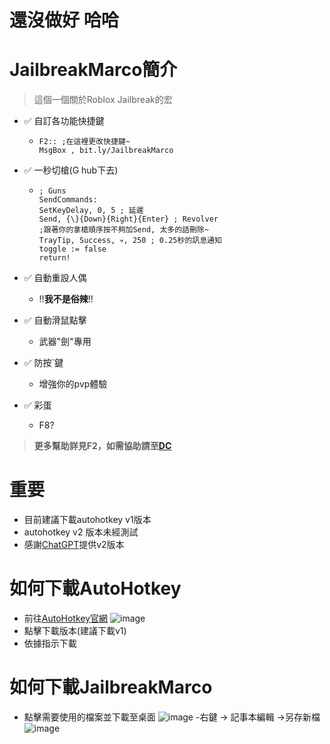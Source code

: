 # 還沒做好 哈哈
# JailbreakMarco簡介
> 這個一個關於Roblox Jailbreak的宏
- ✅ 自訂各功能快捷鍵
  - ```ahk
    F2:: ;在這裡更改快捷鍵~
    MsgBox , bit.ly/JailbreakMarco
    
- ✅ 一秒切槍(G hub下去)
  - ```ahk
    ; Guns
    SendCommands:
    SetKeyDelay, 0, 5 ; 延遲
    Send, {\}{Down}{Right}{Enter} ; Revolver
    ;跟著你的拿槍順序按不夠加Send, 太多的話刪除~
    TrayTip, Success, 💀, 250 ; 0.25秒的訊息通知
    toggle := false
    return!

- ✅ 自動重設人偶
  - !!**我不是俗辣**!!

- ✅ 自動滑鼠點擊
  - 武器"劍"專用

- ✅ 防按`鍵
  - 增強你的pvp體驗

- ✅ 彩蛋 
   - F8?
> **更多幫助詳見F2，如需協助請至[DC](https://dsc.gg/JailbreakMarco)**

# 重要
-  目前建議下載autohotkey v1版本
-  autohotkey v2 版本未經測試
-  感謝[ChatGPT](https://chatgpt.com/)提供v2版本

# 如何下載AutoHotkey
- 前往[AutoHotkey官網](https://www.autohotkey.com/)
![image](https://github.com/user-attachments/assets/e0bbbffa-ed24-45ca-826d-e6526e289694)
- 點擊下載版本(建議下載v1)
- 依據指示下載
# 如何下載JailbreakMarco
- 點擊需要使用的檔案並下載至桌面
![image](https://github.com/user-attachments/assets/450625ff-b0c1-457c-9799-fe2540232f2b)
-右鍵 -> 記事本編輯 ->另存新檔
![image](https://github.com/user-attachments/assets/1b04dc80-e68d-418f-b652-4e60b9be2fcb)
